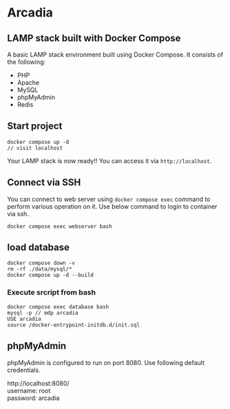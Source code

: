 # Arcadia

## LAMP stack built with Docker Compose

A basic LAMP stack environment built using Docker Compose. It consists of the following:

- PHP
- Apache
- MySQL
- phpMyAdmin
- Redis

## Start project

```shell
docker compose up -d
// visit localhost
```

Your LAMP stack is now ready!! You can access it via `http://localhost`.

## Connect via SSH

You can connect to web server using `docker compose exec` command to perform various operation on it. Use below command to login to container via ssh.

```shell
docker compose exec webserver bash
```

## load database

```shell
docker compose down -v
rm -rf ./data/mysql/*
docker compose up -d --build
```

### Execute srcript from bash

```shell
docker compose exec database bash
mysql -p // mdp arcadia
USE arcadia
source /docker-entrypoint-initdb.d/init.sql
```

## phpMyAdmin

phpMyAdmin is configured to run on port 8080. Use following default credentials.

http://localhost:8080/  
username: root  
password: arcadia
